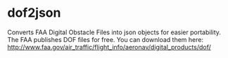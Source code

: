 # dof2json
Converts FAA Digital Obstacle Files into json objects for easier portability.
The FAA publishes DOF files for free. You can download them here:
http://www.faa.gov/air_traffic/flight_info/aeronav/digital_products/dof/
